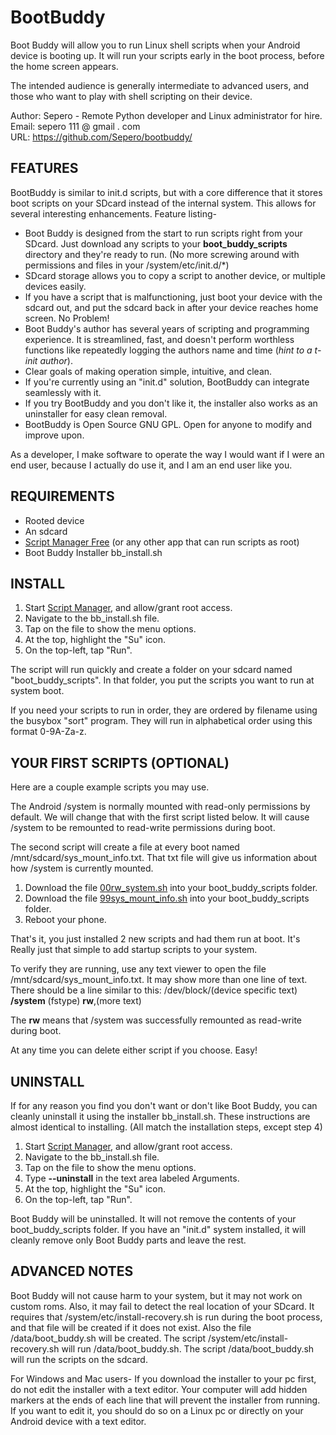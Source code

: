 # BootBuddy

Boot Buddy will allow you to run Linux shell scripts when your Android device is booting up. It will run your scripts early in the boot process, before the home screen appears.

The intended audience is generally intermediate to advanced users, and those who want to play with shell scripting on their device.

Author: Sepero - Remote Python developer and Linux administrator for hire.  
Email: sepero 111 @ gmail . com  
URL: https://github.com/Sepero/bootbuddy/  

## FEATURES
BootBuddy is similar to init.d scripts, but with a core difference that it stores boot scripts on your SDcard instead of the internal system. This allows for several interesting enhancements. Feature listing-

+ Boot Buddy is designed from the start to run scripts right from your SDcard. Just download any scripts to your **boot_buddy_scripts** directory and they're ready to run. (No more screwing around with permissions and files in your /system/etc/init.d/*)
+ SDcard storage allows you to copy a script to another device, or multiple devices easily.
+ If you have a script that is malfunctioning, just boot your device with the sdcard out, and put the sdcard back in after your device reaches home screen. No Problem!
+ Boot Buddy's author has several years of scripting and programming experience. It is streamlined, fast, and doesn't perform worthless functions like repeatedly logging the authors name and time (*hint to a t-init author*).
+ Clear goals of making operation simple, intuitive, and clean.
+ If you're currently using an "init.d" solution, BootBuddy can integrate seamlessly with it.
+ If you try BootBuddy and you don't like it, the installer also works as an uninstaller for easy clean removal.
+ BootBuddy is Open Source GNU GPL. Open for anyone to modify and improve upon.

As a developer, I make software to operate the way I would want if I were an end user, because I actually do use it, and I am an end user like you.


## REQUIREMENTS
+ Rooted device
+ An sdcard
+ [Script Manager Free](https://play.google.com/store/apps/details?id=os.tools.scriptmanager) (or any other app that can run scripts as root)
+ Boot Buddy Installer bb_install.sh


## INSTALL
1. Start [Script Manager](https://play.google.com/store/apps/details?id=os.tools.scriptmanager), and allow/grant root access.
1. Navigate to the bb_install.sh file.
1. Tap on the file to show the menu options.
1. At the top, highlight the "Su" icon.
1. On the top-left, tap "Run".

The script will run quickly and create a folder on your sdcard named "boot_buddy_scripts". In that folder, you put the scripts you want to run at system boot.

If you need your scripts to run in order, they are ordered by filename using the busybox "sort" program. They will run in alphabetical order using this format 0-9A-Za-z.


## YOUR FIRST SCRIPTS (OPTIONAL)
Here are a couple example scripts you may use.

The Android /system is normally mounted with read-only permissions by default. We will change that with the first script listed below. It will cause /system to be remounted to read-write permissions during boot.

The second script will create a file at every boot named /mnt/sdcard/sys_mount_info.txt. That txt file will give us information about how /system is currently mounted.

1. Download the file [00rw_system.sh](http://www.mediafire.com/?x85kikhcbidikhd) into your boot_buddy_scripts folder.
1. Download the file [99sys_mount_info.sh](http://www.mediafire.com/?gr0rauxcm4ked49) into your boot_buddy_scripts folder.
1. Reboot your phone.

That's it, you just installed 2 new scripts and had them run at boot. It's Really just that simple to add startup scripts to your system.

To verify they are running, use any text viewer to open the file /mnt/sdcard/sys_mount_info.txt. It may show more than one line of text. There should be a line similar to this:
/dev/block/(device specific text) **/system** (fstype) **rw**,(more text)

The **rw** means that /system was successfully remounted as read-write during boot.

At any time you can delete either script if you choose. Easy!


## UNINSTALL
If for any reason you find you don't want or don't like Boot Buddy, you can cleanly uninstall it using the installer bb_install.sh. These instructions are almost identical to installing. (All match the installation steps, except step 4)

1. Start [Script Manager](https://play.google.com/store/apps/details?id=os.tools.scriptmanager), and allow/grant root access.
1. Navigate to the bb_install.sh file.
1. Tap on the file to show the menu options.
1. Type **--uninstall** in the text area labeled Arguments.
1. At the top, highlight the "Su" icon.
1. On the top-left, tap "Run".

Boot Buddy will be uninstalled. It will not remove the contents of your boot_buddy_scripts folder. If you have an "init.d" system installed, it will cleanly remove only Boot Buddy parts and leave the rest.


## ADVANCED NOTES
Boot Buddy will not cause harm to your system, but it may not work on custom roms. Also, it may fail to detect the real location of your SDcard. It requires that /system/etc/install-recovery.sh is run during the boot process, and that file will be created if it does not exist. Also the file /data/boot_buddy.sh will be created. The script /system/etc/install-recovery.sh will run /data/boot_buddy.sh. The script /data/boot_buddy.sh will run the scripts on the sdcard.

For Windows and Mac users- If you download the installer to your pc first, do not edit the installer with a text editor. Your computer will add hidden markers at the ends of each line that will prevent the installer from running. If you want to edit it, you should do so on a Linux pc or directly on your Android device with a text editor.
